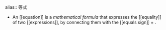 alias:: 等式

- An [[equation]] is a *mathematical formula* that expresses the [[equality]] of two [[expressions]], by connecting them with the [[equals sign]] $=$ .